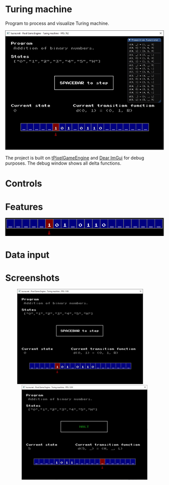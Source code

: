 # Turing machine
Program to process and visualize Turing machine.

<p align="center">  
  <img src="doc/3.jpg" width="700px">
</p>

The project is built on [tPixelGameEngine](https://github.com/tucna/tPixelGameEngine) and [Dear ImGui](https://github.com/ocornut/imgui) for debug purposes. The debug window shows all delta functions.

# Controls

# Features
<p align="center">  
  <img src="doc/steps.gif">
</p>

# Data input

# Screenshots
<p align="center">  
  <img src="doc/1.jpg" width="400px">&nbsp; &nbsp; &nbsp; &nbsp; <img src="doc/2.jpg" width="400px">
</p>
